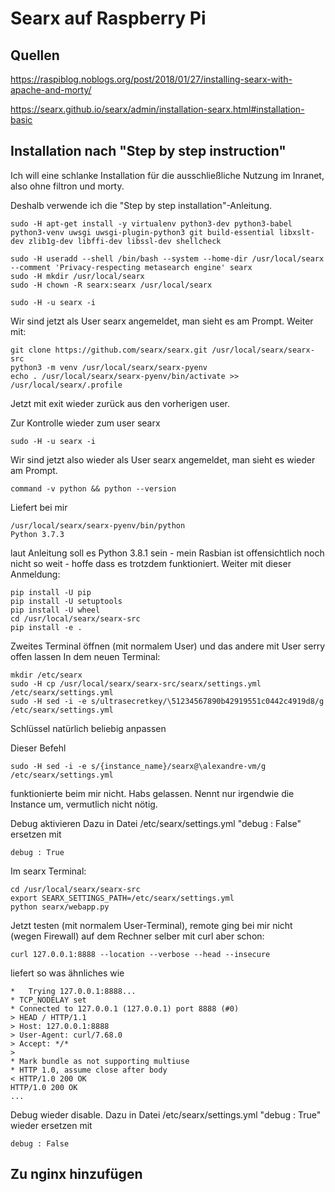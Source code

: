 # Searx auf Raspberry Pi

## Quellen
https://raspiblog.noblogs.org/post/2018/01/27/installing-searx-with-apache-and-morty/

https://searx.github.io/searx/admin/installation-searx.html#installation-basic

## Installation nach "Step by step instruction"
Ich will eine schlanke Installation für die ausschließliche Nutzung im Inranet, also ohne filtron und morty.

Deshalb verwende ich die "Step by step installation"-Anleitung.

    sudo -H apt-get install -y virtualenv python3-dev python3-babel python3-venv uwsgi uwsgi-plugin-python3 git build-essential libxslt-dev zlib1g-dev libffi-dev libssl-dev shellcheck
    
    sudo -H useradd --shell /bin/bash --system --home-dir /usr/local/searx --comment 'Privacy-respecting metasearch engine' searx
    sudo -H mkdir /usr/local/searx
    sudo -H chown -R searx:searx /usr/local/searx
    
    sudo -H -u searx -i
    
Wir sind jetzt als User searx angemeldet, man sieht es am Prompt. Weiter mit:    
    
    git clone https://github.com/searx/searx.git /usr/local/searx/searx-src
    python3 -m venv /usr/local/searx/searx-pyenv
    echo . /usr/local/searx/searx-pyenv/bin/activate >>  /usr/local/searx/.profile
    
Jetzt mit exit wieder zurück aus den vorherigen user.

Zur Kontrolle wieder zum user searx

    sudo -H -u searx -i

Wir sind jetzt also wieder als User searx angemeldet, man sieht es wieder am Prompt.

    command -v python && python --version
Liefert bei mir
    
    /usr/local/searx/searx-pyenv/bin/python
    Python 3.7.3
    
laut Anleitung soll es Python 3.8.1 sein - mein Rasbian ist offensichtlich noch nicht so weit - hoffe dass es trotzdem funktioniert.
Weiter mit dieser Anmeldung:

    pip install -U pip
    pip install -U setuptools
    pip install -U wheel
    cd /usr/local/searx/searx-src
    pip install -e .
    
Zweites Terminal öffnen (mit normalem User) und das andere mit User serry offen lassen
In dem neuen Terminal:

    mkdir /etc/searx
    sudo -H cp /usr/local/searx/searx-src/searx/settings.yml /etc/searx/settings.yml
    sudo -H sed -i -e s/ultrasecretkey/\51234567890b42919551c0442c4919d8/g /etc/searx/settings.yml

Schlüssel natürlich beliebig anpassen

Dieser Befehl    

    sudo -H sed -i -e s/{instance_name}/searx@\alexandre-vm/g /etc/searx/settings.yml

funktionierte beim mir nicht. Habs gelassen. Nennt nur irgendwie die Instance um, vermutlich nicht nötig.

Debug aktivieren
Dazu in Datei /etc/searx/settings.yml "debug : False" ersetzen mit

    debug : True

Im searx Terminal:

    cd /usr/local/searx/searx-src
    export SEARX_SETTINGS_PATH=/etc/searx/settings.yml
    python searx/webapp.py

Jetzt testen (mit normalem User-Terminal), remote ging bei mir nicht (wegen Firewall) auf dem Rechner selber mit curl aber schon:

    curl 127.0.0.1:8888 --location --verbose --head --insecure

liefert so was ähnliches wie

    *   Trying 127.0.0.1:8888...
    * TCP_NODELAY set
    * Connected to 127.0.0.1 (127.0.0.1) port 8888 (#0)
    > HEAD / HTTP/1.1
    > Host: 127.0.0.1:8888
    > User-Agent: curl/7.68.0
    > Accept: */*
    >
    * Mark bundle as not supporting multiuse
    * HTTP 1.0, assume close after body
    < HTTP/1.0 200 OK
    HTTP/1.0 200 OK
    ...

Debug wieder disable.
Dazu in Datei /etc/searx/settings.yml "debug : True" wieder ersetzen mit

    debug : False
    
## Zu nginx hinzufügen

    
